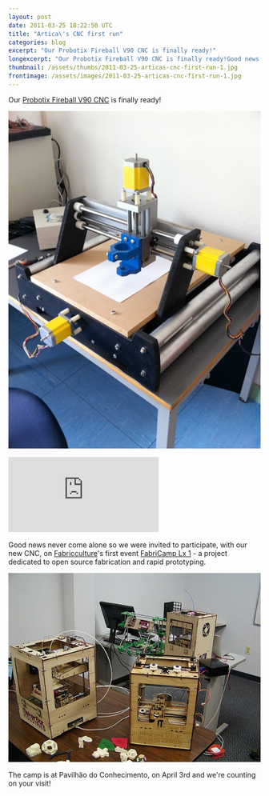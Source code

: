 ```yaml
---
layout: post
date: 2011-03-25 18:22:50 UTC
title: "Artica\'s CNC first run"
categories: blog
excerpt: "Our Probotix Fireball V90 CNC is finally ready!"
longexcerpt: "Our Probotix Fireball V90 CNC is finally ready!Good news never come alone so we were invited to participate, with our new CNC, on Fabricculture\'s first event FabriCamp Lx 1 - a project dedicated to open source fabrication and rapid prototyping."
thumbnail: /assets/thumbs/2011-03-25-articas-cnc-first-run-1.jpg
frontimage: /assets/images/2011-03-25-articas-cnc-first-run-1.jpg
---
```


Our <a href="http://www.probotix.com/FireBall_v90_cnc_router_kit/">Probotix Fireball V90 CNC</a> is finally ready!

<a href="http://www.artica.cc/blog/wp-content/uploads/2011/03/cnc.jpg">![](/assets/images/2011-03-25-articas-cnc-first-run-1.jpg)</a>

<div class="video-container"><iframe src="http://player.vimeo.com/video/21492974" frameborder="0" allowfullscreen></iframe></div>

Good news never come alone so we were invited to participate, with our new CNC, on <a href="http://fabriculture.org/">Fabricculture</a>'s first event <a href="http://openmaterials.org/2011/03/21/fabricamp-lx-1/">FabriCamp Lx 1</a> - a project dedicated to open source fabrication and rapid prototyping.

<a href="/assets/images/2011-03-25-articas-cnc-first-run-2.jpg">![](/assets/images/2011-03-25-articas-cnc-first-run-2.jpg)</a>

The camp is at Pavilhão do Conhecimento, on April 3rd and we're counting on your visit!
